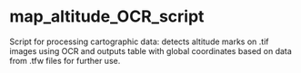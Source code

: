 # map_altitude_OCR_script
Script for processing cartographic data: detects altitude marks on .tif images using OCR and outputs table with global coordinates based on data from .tfw files for further use.
